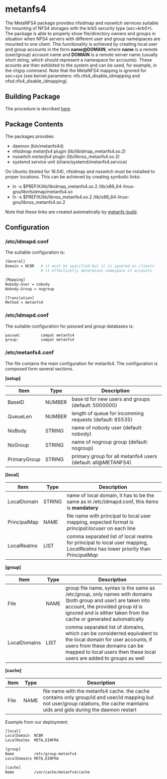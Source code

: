# metanfs4
The MetaNFS4 package provides nfsidmap and nsswitch services suitable for mounting of NFS4 storages with the krb5 security type (*sec=krb5\**). The package is able to properly show file/directory owners and groups in situation when NFS4 servers with different user and group namespaces are mounted to one client. This functionality is achieved by creating local user and group accounts in the form **name@DOMAIN**, where **name** is a remote (user/group) account name and **DOMAIN** is a remote server name (usually short string, which should represent a namespace for accounts). These acounts are then exhibited to the system and can be used, for example, in the chgrp command. Note that the MetaNFS4 mapping is ignored for *sec=sys* (see kernel parameters: nfs.nfs4_disable_idmapping and nfsd.nfs4_disable_idmapping).

## Building Package
The procedure is decribed [here](https://github.com/kulhanek/metanfs4-build).

## Package Contents
The packages provides:
* daemon (bin/metanfs4d)
* nfsidmap *metanfs4* plugin (lib/libidmap_metanfs4.so.2)
* nsswitch *metanfs4* plugin (lib/libnss_metanfs4.so.2)
* systemd service unit (share/systemd/metanfs4.service)

On Ubuntu (tested for 16.04), nfsidmap and nsswitch must be installed to proper locations. This can be achieved by creating symbolic links:
* ln -s $PREFIX/lib/libidmap_metanfs4.so.2 /lib/x86_64-linux-gnu/libnfsidmap/metanfs4.so
* ln -s $PREFIX/lib/libnss_metanfs4.so.2 /lib/x86_64-linux-gnu/libnss_metanfs4.so.2

Note that these links are created automatically by [metanfs-build](https://github.com/kulhanek/metanfs4-build).

## Configuration

### /etc/idmapd.conf
The suitable configuration is:
```bash
[General]
Domain = NCBR   # it must be specified but it is ignored on clients
                # it effectivelly determines namespace of accounts

[Mapping]
Nobody-User = nobody
Nobody-Group = nogroup

[Translation]
Method = metanfs4
```

### /etc/idmapd.conf
The suitable configuration for *passwd* and *group* databases is:
```bash
passwd:         compat metanfs4
group:          compat metanfs4
```

### /etc/metanfs4.conf
The file contains the main configuration for metanfs4. The configuration is composed form several sections.

**\[setup\]**

| Item | Type | Description |
|-|-|-|
| BaseID       | NUMBER  | base id for new users and groups (default: 5000000) |
| QueueLen     | NUMBER  | length of queue for incomming requests (default: 65535) |
| NoBody       | STRING  | name of nobody user (default: nobody) |
| NoGroup      | STRING  | name of nogroup group (default: nogroup) |
| PrimaryGroup | STRING  | primary group for all metanfs4 users (default: all@METANFS4) |

**\[local\]**

| Item | Type | Description |
|-|-|-|
| LocalDomain  | STRING  | name of local domain, it has to be the same as in /etc/idmapd.conf, this items is **mandatory** |
| PrincipalMap | NAME    | file name with principal to local user mapping, expected format is *principal:locuser* on each line |
| LocalRealms  | LIST    | comma separated list of local realms for principal to local user mapping, *LocalRealms* has lower priority  than *PrincipalMap* |

**\[group\]**

| Item | Type | Description |
|-|-|-|
| File          | NAME    | group file name, syntax is the same as /etc/group, only names with domains (both group and user) are taken into account, the provided group id is ignored and is either taken from the cache or generated automatically |
| LocalDomains  | LIST    | comma separated list of domains, which can be considerred equivalent to the local domain for user accounts, if users from these domains can be mapped to local users then these local users are added to groups as well |

**\[cache\]**

| Item | Type | Description |
|-|-|-|
| File          | NAME    | file name with the metanfs4 cache. the cache contains only group/id and user/id mapping but not user/group ralations, the cache maintains uids and gids during the daemon restart |

Example from our deployment:
```bash
[local]
LocalDomain  NCBR
LocalRealms  META,EINFRA

[group]
Name         /etc/group-metanfs4
LocalDomains META,EINFRA

[cache]
Name         /var/cache/metanfs4/cache
```

